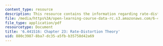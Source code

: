 ```yaml
---
content_type: resource
description: This resource contains the information regarding rate-distortion theory.
file: /media/https%3A/open-learning-course-data-rc.s3.amazonaws.com/6-441-information-theory-spring-2016/880c39878ba7dc35a5fbb35758d42a69_MIT6_441S16_chapter_23.pdf
file_type: application/pdf
resourcetype: Document
title: '6.441S16: Chapter 23: Rate-Distortion Theory'
uid: 880c3987-8ba7-dc35-a5fb-b35758d42a69
---
```

